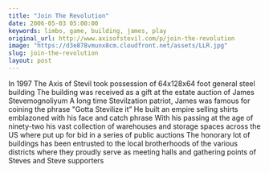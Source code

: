 ```yaml
---
title: "Join The Revolution"
date: 2006-05-03 05:00:00
keywords: limbo, game, building, james, play
original_url: http://www.axisofstevil.com/p/join-the-revolution
image: "https://d3e878vmunx8cm.cloudfront.net/assets/LLR.jpg"
slug: join-the-revolution
layout: post
---
```


In 1997 The Axis of Stevil took possession of 64x128x64 foot general steel building The building was received as a gift at the estate auction of James Stevemognoliyum A long time Stevilzation patriot, James was famous for coining the phrase &quot;Gotta Stevilize it” He built an empire selling shirts emblazoned with his face and catch phrase With his passing at the age of ninety-two his vast collection of warehouses and storage spaces across the US where put up for bid in a series of public auctions The honorary lot of buildings has been entrusted to the local brotherhoods of the various districts where they proudly serve as meeting halls and gathering points of Steves and Steve supporters

